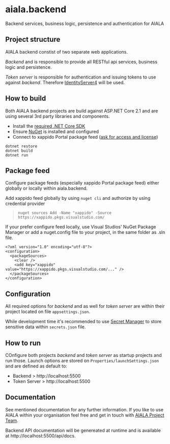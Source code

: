 # aiala.backend
Backend services, business logic, persistence and authentication for AIALA

## Project structure
AIALA backend constist of two separate web applications.

_Backend_ and is responsible to provide all RESTful api services, business logic and persistence.

_Token server_ is responsible for authentication and issuing tokens to use against _backend_. Therefore [IdentityServer4](https://identityserver4.readthedocs.io/en/latest/) will be used.

## How to build
Both AIALA backend projects are build against ASP.NET Core 2.1 and are using several 3rd party libraries and components.
* Install the [required .NET Core SDK](https://dotnet.microsoft.com/download/dotnet-core/2.1)
* Ensure [NuGet](https://www.nuget.org/) is installed and configured 
* Connect to xappido Portal package feed ([ask for access and license](mailto:aiala@xappido.com))

```
dotnet restore
dotnet build
dotnet run
```

## Package feed
Configure package feeds (especially xappido Portal package feed) either globally or locally within aiala.backend.

Add xappido feed globally by using `nuget cli` and authorize by using credential provider
> `nuget sources Add -Name "xappido" -Source https://xappido.pkgs.visualstudio.com/`

If your prefer configure feed locally, use Visual Studios' NuGet Package Manager or add a nuget.config file to your project, in the same folder as .sln file.

```
<?xml version="1.0" encoding="utf-8"?>
<configuration>
  <packageSources>
    <clear />
    <add key="xappido" value="https://xappido.pkgs.visualstudio.com/..." />
  </packageSources>
</configuration>
```

## Configuration
All required options for _backend_ and as well for _token server_ are within their project located on file `appsettings.json`.

While development time it's recommended to use [Secret Manager](https://docs.microsoft.com/en-us/aspnet/core/security/app-secrets?view=aspnetcore-3.1&tabs=windows#how-the-secret-manager-tool-works) to store sensitive data within `secrets.json` file.

## How to run
COnfigure both projects _backend_ and _token server_ as startup projects and run those. Launch options are stored on `Properties/launchSettings.json` and are defined as default to:
* Backend > http://localhost:5500
* Token Server > http://localhost:5500

## Documentation
See mentioned documentation for any further information. If you like to use AIALA within your organisation feel free and get in touch with [AIALA Project Team](mailto:aiala@xappido.com).

Backend API documentation will be genereated at runtime and is available at http://localhost:5500/api/docs.


